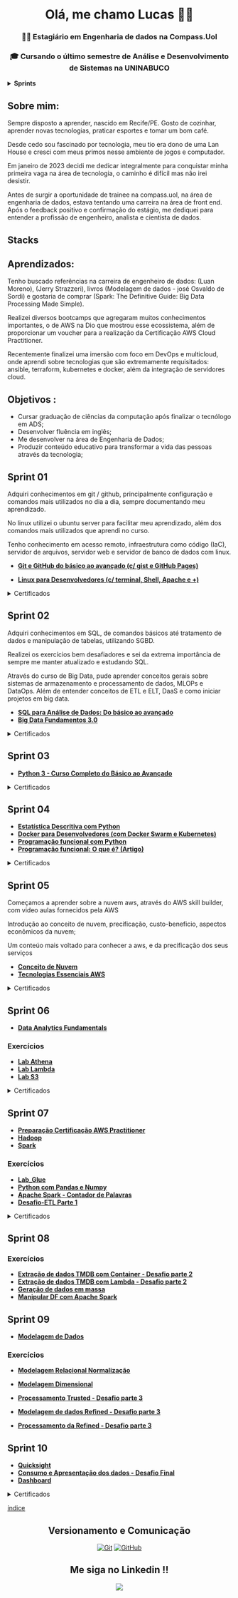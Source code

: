 <h1 align='center'> 
  <strong>Olá, me chamo Lucas 👋😃</strong>
</h1>


<h3 align='center'> 

  :man_technologist: <strong>Estagiário em Engenharia de dados na Compass.Uol</strong>
</h3>



<h3 align='center'> 

  :mortar_board: <strong>Cursando o último semestre de Análise e Desenvolvimento de Sistemas na UNINABUCO</strong>
</h3>



<details> <summary><strong>Sprints</strong></summary>

- [x] [**Sprint #1**](#sprint-01)
- [x] [**Sprint #2**](#sprint-02)
- [x] [**Sprint #3**](#sprint-03)
- [x] [**Sprint #4**](#sprint-04)
- [X] [**Sprint #5**](#sprint-05)
- [X] [**Sprint #6**](#sprint-06)
- [X] [**Sprint #7**](#sprint-07)
- [X] [**Sprint #8**](#sprint-08)
- [X] [**Sprint #9**](#sprint-09)
- [X] [**Sprint #10**](#sprint-10)

</details>



## **Sobre mim:**
  
Sempre disposto a aprender, nascido em Recife/PE. Gosto de cozinhar, aprender novas tecnologias, praticar esportes e tomar um bom café.

Desde cedo sou fascinado por tecnologia, meu tio era dono de uma Lan House e cresci com meus primos nesse ambiente de jogos e computador.

Em janeiro de 2023 decidi me dedicar integralmente para conquistar minha primeira vaga na área de tecnologia, o caminho é difícil mas não irei desistir.

Antes de surgir a oportunidade de trainee na compass.uol, na área de engenharia de dados, estava tentando uma carreira na área de front end. Após o feedback positivo e confirmação do estágio, me dediquei para entender a profissão de engenheiro, analista e cientista de dados.


## Stacks


## **Aprendizados:**

Tenho buscado referências na carreira de engenheiro de dados: (Luan Moreno), (Jerry Strazzeri), livros (Modelagem de dados - josé Osvaldo de Sordi) e gostaria de comprar (Spark: The Definitive Guide: Big Data Processing Made Simple).

Realizei diversos bootcamps que agregaram muitos conhecimentos importantes, o de AWS na Dio que mostrou esse ecossistema, além de proporcionar um voucher para a realização da Certificação AWS Cloud Practitioner.

Recentemente finalizei uma imersão com foco em DevOps e multicloud, onde aprendi sobre tecnologias que são extremamente requisitados: ansible, terraform, kubernetes e docker, além da integração de servidores cloud.


## Objetivos :

- Cursar graduação de ciências da computação após finalizar o tecnólogo em ADS;
- Desenvolver fluência em inglês;
- Me desenvolver na área de Engenharia de Dados;
- Produzir conteúdo educativo para transformar a vida das pessoas através da tecnologia;


## Sprint 01

Adquiri conhecimentos em git / github, principalmente configuração e comandos mais utilizados no dia a dia, sempre documentando meu aprendizado.

No linux utilizei o ubuntu server para facilitar meu aprendizado, além dos comandos mais utilizados que aprendi no curso.

Tenho conhecimento em acesso remoto, infraestrutura como código (IaC), servidor de arquivos, servidor web e servidor de banco de dados com linux.


* [**Git e GitHub do básico ao avançado (c/ gist e GitHub Pages)**](https://github.com/lucasbergamo/Compass_UOL_data_engineering/blob/main/sprint_01/git_github/git_github.md)
  
* [**Linux para Desenvolvedores (c/ terminal, Shell, Apache e +)**](https://github.com/lucasbergamo/Compass_UOL_data_engineering/blob/main/sprint_01/linux_para_desenvolvedores/linux.md)

<details><summary>Certificados</summary>
  
- [**Git e Github**](https://github.com/lucasbergamo/Compass_UOL_data_engineering/blob/main/certificados/gitGithub.jpg)
- [**Linux**](https://github.com/lucasbergamo/Compass_UOL_data_engineering/blob/main/certificados/linux.jpg)

</details>

## Sprint 02

Adquiri conhecimentos em SQL, de comandos básicos até tratamento de dados e manipulação de tabelas, utilizando SGBD. 

Realizei os exercícios bem desafiadores e sei da extrema importância de sempre me manter atualizado e estudando SQL.

Através do curso de Big Data, pude aprender conceitos gerais sobre sistemas de armazenamento e processamento de dados, MLOPs e DataOps. Além de entender conceitos de ETL e ELT, DaaS e como iniciar projetos em big data.

- [**SQL para Análise de Dados: Do básico ao avançado**](https://github.com/lucasbergamo/Compass_UOL_data_engineering/blob/main/sprint_02/sql_curso/sql.md)
- [**Big Data Fundamentos 3.0**](https://github.com/lucasbergamo/Compass_UOL_data_engineering/blob/main/sprint_02/big_data_fundamentos/big_data.md)

<details><summary>Certificados</summary>
  
- [**SQL para Análise de Dados: Do básico ao avançado**](https://github.com/lucasbergamo/Compass_UOL_data_engineering/blob/main/certificados/certificadoSql.jpg)
- [**Big Data Fundamentos 3.0**](https://github.com/lucasbergamo/Compass_UOL_data_engineering/blob/main/certificados/certificateBigDataFundamentos.jpg)

</details>

## Sprint 03



- [**Python 3 - Curso Completo do Básico ao Avançado**](https://github.com/lucasbergamo/Compass_UOL_data_engineering/blob/main/sprint_03/python.md)


<details><summary>Certificados</summary>
  
- [**Python3**](https://github.com/lucasbergamo/Compass_UOL_data_engineering/blob/main/certificados/python_provisorio.png)

</details>

## Sprint 04



- [**Estatística Descritiva com Python**](https://github.com/lucasbergamo/Compass_UOL_data_engineering/blob/main/sprint_04/estatistica_descritiva_python/estatistica.md)
- [**Docker para Desenvolvedores (com Docker Swarm e Kubernetes)**](https://github.com/lucasbergamo/Compass_UOL_data_engineering/blob/main/sprint_04/docker_e_kubernetes/docker.md)
- [**Programação funcional com Python**](https://github.com/lucasbergamo/Compass_UOL_data_engineering/blob/main/sprint_04/curso_python_2/programacao_funcional.md)
- [**Programação funcional: O que é? (Artigo)**](https://github.com/lucasbergamo/Compass_UOL_data_engineering/blob/main/sprint_04/artigo_prog_funcional.md)


<details><summary>Certificados</summary>
  
- [**Docker**](https://github.com/lucasbergamo/Compass_UOL_data_engineering/blob/main/certificados/docker_certificado.jpg)
- [**Estatística Descritiva**](https://github.com/lucasbergamo/Compass_UOL_data_engineering/blob/main/certificados/estatistica_certificado.jpg)
- [**Segurança**](https://github.com/lucasbergamo/Compass_UOL_data_engineering/blob/main/certificados/seguranca_certificado.jpg)
- [**Métodos ágeis**](https://github.com/lucasbergamo/Compass_UOL_data_engineering/blob/main/certificados/metodos_ageis_certificado.jpg)

</details>


## Sprint 05

Começamos a aprender sobre a nuvem aws, através do AWS skill builder, com video aulas fornecidos pela AWS

Introdução ao conceito de nuvem, precificação, custo-beneficio, aspectos econômicos da nuvem;

Um conteúo mais voltado para conhecer a aws, e da precificação dos seus serviços

- [**Conceito de Nuvem**](https://github.com/lucasbergamo/Compass_UOL_data_engineering/blob/main/sprint_05/aws.md)
- [**Tecnologias Essenciais AWS**](https://github.com/lucasbergamo/Compass_UOL_data_engineering/blob/main/sprint_05/aws2.md)


<details><summary>Certificados</summary>
  
- [**Aws Sales Accreditation**](https://github.com/lucasbergamo/Compass_UOL_data_engineering/blob/main/sprint_05/certificados/aws_sales_accretitation.png)
- [**Aws Accreditation**](https://github.com/lucasbergamo/Compass_UOL_data_engineering/blob/main/sprint_05/certificados/aws_accreditation.png)
- [**Aws Economics**](https://github.com/lucasbergamo/Compass_UOL_data_engineering/blob/main/sprint_05/certificados/aws_economics_accreditation.png)
- [**Aws Exam Prep**](https://github.com/lucasbergamo/Compass_UOL_data_engineering/blob/main/sprint_05/certificados/aws_exam_prep.png)
- [**Aws Cloud Quest**](https://github.com/lucasbergamo/Compass_UOL_data_engineering/blob/main/sprint_05/certificados/aws_cloud_quest.png)

</details>

## Sprint 06



- [**Data Analytics Fundamentals**](https://github.com/lucasbergamo/Compass_UOL_data_engineering/blob/main/sprint_06/data_analytics_fundamentals.md)


### Exercícios

- [**Lab Athena**](https://github.com/lucasbergamo/Compass_UOL_data_engineering/blob/main/sprint_06/labs_aws/lab_athena/lab_athena.md)
- [**Lab Lambda**](https://github.com/lucasbergamo/Compass_UOL_data_engineering/blob/main/sprint_06/labs_aws/lab_lambda/lab_lambda.md)
- [**Lab S3**](https://github.com/lucasbergamo/Compass_UOL_data_engineering/blob/main/sprint_06/labs_aws/lab_s3/lab_s3.md)

<details><summary>Certificados</summary>
  
- [**Data Analytics**](https://github.com/lucasbergamo/Compass_UOL_data_engineering/blob/main/sprint_06/certificados/1_data_analytics.png)
- [**Data Analytics Business**](https://github.com/lucasbergamo/Compass_UOL_data_engineering/blob/main/sprint_06/certificados/2_data_analytics_business.png)
- [**Aws Kinesis Stream**](https://github.com/lucasbergamo/Compass_UOL_data_engineering/blob/main/sprint_06/certificados/3_kinesis_streams.png)
- [**Aws Kinesis Analytics**](https://github.com/lucasbergamo/Compass_UOL_data_engineering/blob/main/sprint_06/certificados/4_kinesis_analytics.png)
- [**Aws EMR**](https://github.com/lucasbergamo/Compass_UOL_data_engineering/blob/main/sprint_06/certificados/5_amazon_emr.png)
- [**Aws Athena**](https://github.com/lucasbergamo/Compass_UOL_data_engineering/blob/main/sprint_06/certificados/6_amazon_athena.png)
- [**Aws Quicksight**](https://github.com/lucasbergamo/Compass_UOL_data_engineering/blob/main/sprint_06/certificados/7_amazon_quicksight.png)
- [**Aws Iot Analytics**](https://github.com/lucasbergamo/Compass_UOL_data_engineering/blob/main/sprint_06/certificados/8_aws_iot_analytics.png)
- [**Aws Analyzing Streaming**](https://github.com/lucasbergamo/Compass_UOL_data_engineering/blob/main/sprint_06/certificados/91_analyzing_streaming.png)
- [**Aws Redshift Best Practices**](https://github.com/lucasbergamo/Compass_UOL_data_engineering/blob/main/sprint_06/certificados/92_best_practices_dw_redshift.png)
- [**Aws Serveless Analytics**](https://github.com/lucasbergamo/Compass_UOL_data_engineering/blob/main/sprint_06/certificados/93_serveless_analytics.png)
- [**Aws Analytics Games**](https://github.com/lucasbergamo/Compass_UOL_data_engineering/blob/main/sprint_06/certificados/94_analytics_games.png)
- [**Aws Amazon Redshift**](https://github.com/lucasbergamo/Compass_UOL_data_engineering/blob/main/sprint_06/certificados/9_amazon_redshift.png)


</details>

## Sprint 07

- [**Preparação Certificação AWS Practitioner**](https://github.com/lucasbergamo/Compass_UOL_data_engineering/blob/main/sprint_07/aws_practitioner/resumo.md)
- [**Hadoop**](https://github.com/lucasbergamo/Compass_UOL_data_engineering/blob/main/sprint_07/hadoop/hadoop_mapreduce.md)
- [**Spark**](https://github.com/lucasbergamo/Compass_UOL_data_engineering/blob/main/sprint_07/spark/spark.md)


### Exercícios

- [**Lab_Glue**](https://github.com/lucasbergamo/Compass_UOL_data_engineering/tree/main/sprint_07/exercicios/lab_glue)
- [**Python com Pandas e Numpy**](https://github.com/lucasbergamo/Compass_UOL_data_engineering/tree/main/sprint_07/exercicios/tarefa_1)
- [**Apache Spark - Contador de Palavras**](https://github.com/lucasbergamo/Compass_UOL_data_engineering/tree/main/sprint_07/exercicios/tarefa_2)
- [**Desafio-ETL Parte 1**](https://github.com/lucasbergamo/Compass_UOL_data_engineering/tree/main/sprint_07/exercicios/tarefa_3_etl)


<details><summary>Certificados</summary>
  
- [**Hadoop**](https://github.com/lucasbergamo/Compass_UOL_data_engineering/blob/main/certificados/1_hadoop.png)
- [**Spark**](https://github.com/lucasbergamo/Compass_UOL_data_engineering/blob/main/certificados/2_spark.png)

</details>

## Sprint 08



### Exercícios

- [**Extração de dados TMDB com Container - Desafio parte 2**](https://github.com/lucasbergamo/Compass_UOL_data_engineering/blob/main/sprint_08/exercicio_1/readme.md)
- [**Extração de dados TMDB com Lambda - Desafio parte 2**](https://github.com/lucasbergamo/Compass_UOL_data_engineering/tree/main/sprint_08/exercicio_2)
- [**Geração de dados em massa**](https://github.com/lucasbergamo/Compass_UOL_data_engineering/tree/main/sprint_08/exercicio_3)
- [**Manipular DF com Apache Spark**](https://github.com/lucasbergamo/Compass_UOL_data_engineering/tree/main/sprint_08/exercicio_4)


## Sprint 09

- [**Modelagem de Dados**](https://github.com/lucasbergamo/Compass_UOL_data_engineering/blob/main/sprint_09/modelagem.md)

### Exercícios


- [**Modelagem Relacional Normalização**](https://github.com/lucasbergamo/Compass_UOL_data_engineering/blob/main/sprint_09/tarefa_1/readme.md)
- [**Modelagem Dimensional**](https://github.com/lucasbergamo/Compass_UOL_data_engineering/blob/main/sprint_09/tarefa_2/readme_2.md)

  
- [**Processamento Trusted - Desafio parte 3**](https://github.com/lucasbergamo/Compass_UOL_data_engineering/tree/main/sprint_09/desafio_1)
- [**Modelagem de dados Refined - Desafio parte 3**](https://github.com/lucasbergamo/Compass_UOL_data_engineering/tree/main/sprint_09/desafio_2)
- [**Processamento da Refined - Desafio parte 3**](https://github.com/lucasbergamo/Compass_UOL_data_engineering/tree/main/sprint_09/desafio_3)
  

## Sprint 10


- [**Quicksight**](https://github.com/lucasbergamo/Compass_UOL_data_engineering/tree/main/sprint_10/quicksight)
- [**Consumo e Apresentação dos dados - Desafio Final**](https://github.com/lucasbergamo/Compass_UOL_data_engineering/blob/main/sprint_10/desafio_final/desafio.md)
- [**Dashboard**](https://github.com/lucasbergamo/Compass_UOL_data_engineering/blob/main/sprint_10/desafio_final/dashboard_quicksight.png)


<details><summary>Certificados</summary>

- [**Sprint 10**](https://github.com/lucasbergamo/Compass_UOL_data_engineering/blob/main/certificados/certificado_sprint_10.jpg)
- [**Aws Quicksight**](https://github.com/lucasbergamo/Compass_UOL_data_engineering/blob/main/certificados/quicksight_certificado.jpg)
- [**Aws Cloud Practitioner**](https://github.com/lucasbergamo/Compass_UOL_data_engineering/blob/main/certificados/aws_practitioner.pdf)


</details>


[índice](#Stacks)

<h2 align='center'> 
  Versionamento e Comunicação
</h2>

<p align='center'>
    <a href="#"><img alt="Git" src="https://img.shields.io/badge/-Git-black?style=flat-square&logo=git"></a>
    <a href="#"><img alt="GitHub" src="https://img.shields.io/badge/-GitHub-181717?style=flat-square&logo=github"></a>
</p>


<h2 align='center'> 
Me siga no Linkedin !!
</h2>

<p align='center'>
  <a href="https://www.linkedin.com/in/lucas-bergamo/">
    <img align="center" src="https://img.shields.io/badge/linkedin-%230077B5.svg?style=for-the-badge&logo=linkedin&logoColor=white" />
  </a>
</p>
